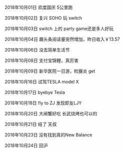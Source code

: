2018年10月01日
欢度国庆 5公里跑

2018年10月02日
复兴 SOHO 玩 switch

2018年10月03日
switch 上的 party game还是多人好玩

2018年10月04日
趣头条阅读量突然增加，昨日收入￥13.57

2018年10月06日
没去简单生活节

2018年10月08日
支付宝锦鲤，真厉害

2018年10月09日
新华医院一日游，睑腺炎 get

2018年10月16日
试驾TESLA model X

2018年10月17日
byebye Tesla

2018年10月18日
fly to ZJ
发现即友LJY

2018年10月20日
大闸蟹好吃
长武烧烤也可以的

2018年10月21日
结了 天叔

2018年10月23日
没有找到真的New Balance

2018年10月24日
回沪